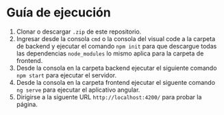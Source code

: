 Guía de ejecución
============================================
1. Clonar o descargar ```.zip``` de este repositorio.
2. Ingresar desde la consola ```cmd``` o la consola del visual code a la carpeta de backend y ejecutar el comando ```npm init``` para que descargue todas las dependencias ```node_modules```  lo mismo aplica para la carpeta de frontend.
3. Desde la consola en la carpeta backend ejecutar el siguiente comando ```npm start``` para ejecutar el servidor.
4. Desde la consola en la carpeta frontend ejecutar el siguente comando ```ng serve``` para ejecutar el aplicativo angular.
4. Dirigirse a la siguente URL ```http://localhost:4200/``` para probar la página.

